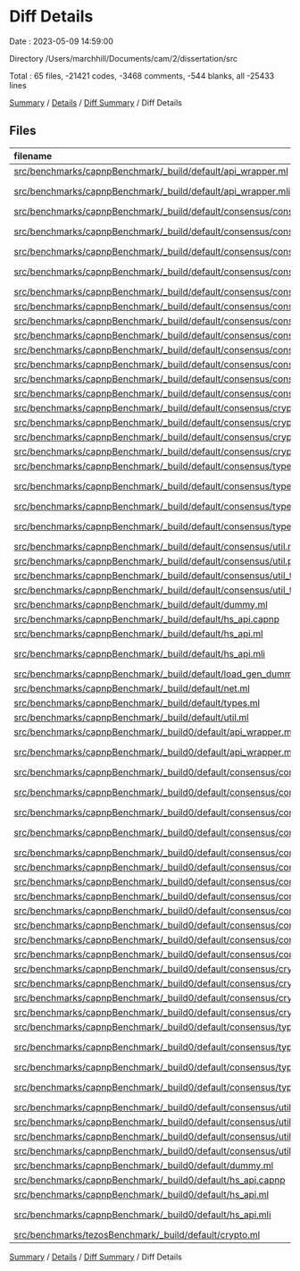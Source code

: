 # Diff Details

Date : 2023-05-09 14:59:00

Directory /Users/marchhill/Documents/cam/2/dissertation/src

Total : 65 files,  -21421 codes, -3468 comments, -544 blanks, all -25433 lines

[Summary](results.md) / [Details](details.md) / [Diff Summary](diff.md) / Diff Details

## Files
| filename | language | code | comment | blank | total |
| :--- | :--- | ---: | ---: | ---: | ---: |
| [src/benchmarks/capnpBenchmark/_build/default/api_wrapper.ml](/src/benchmarks/capnpBenchmark/_build/default/api_wrapper.ml) | OCaml | -160 | -2 | -15 | -177 |
| [src/benchmarks/capnpBenchmark/_build/default/api_wrapper.mli](/src/benchmarks/capnpBenchmark/_build/default/api_wrapper.mli) | OCaml Interface | -5 | 0 | -1 | -6 |
| [src/benchmarks/capnpBenchmark/_build/default/consensus/consensus.ml](/src/benchmarks/capnpBenchmark/_build/default/consensus/consensus.ml) | OCaml | -3 | 0 | -1 | -4 |
| [src/benchmarks/capnpBenchmark/_build/default/consensus/consensus.mli](/src/benchmarks/capnpBenchmark/_build/default/consensus/consensus.mli) | OCaml Interface | -10 | -3 | -4 | -17 |
| [src/benchmarks/capnpBenchmark/_build/default/consensus/consensus.pp.ml](/src/benchmarks/capnpBenchmark/_build/default/consensus/consensus.pp.ml) | OCaml | -8 | 0 | 0 | -8 |
| [src/benchmarks/capnpBenchmark/_build/default/consensus/consensus.pp.mli](/src/benchmarks/capnpBenchmark/_build/default/consensus/consensus.pp.mli) | OCaml Interface | -7 | 0 | 0 | -7 |
| [src/benchmarks/capnpBenchmark/_build/default/consensus/consensus_chained_impl.ml](/src/benchmarks/capnpBenchmark/_build/default/consensus/consensus_chained_impl.ml) | OCaml | -180 | -9 | -20 | -209 |
| [src/benchmarks/capnpBenchmark/_build/default/consensus/consensus_chained_impl.pp.ml](/src/benchmarks/capnpBenchmark/_build/default/consensus/consensus_chained_impl.pp.ml) | OCaml | -572 | 0 | -2 | -574 |
| [src/benchmarks/capnpBenchmark/_build/default/consensus/consensus_chained_test.ml](/src/benchmarks/capnpBenchmark/_build/default/consensus/consensus_chained_test.ml) | OCaml | -1,135 | -16 | -26 | -1,177 |
| [src/benchmarks/capnpBenchmark/_build/default/consensus/consensus_chained_test.pp.ml](/src/benchmarks/capnpBenchmark/_build/default/consensus/consensus_chained_test.pp.ml) | OCaml | -1,902 | 0 | -12 | -1,914 |
| [src/benchmarks/capnpBenchmark/_build/default/consensus/consensus_impl.ml](/src/benchmarks/capnpBenchmark/_build/default/consensus/consensus_impl.ml) | OCaml | -218 | -7 | -21 | -246 |
| [src/benchmarks/capnpBenchmark/_build/default/consensus/consensus_impl.pp.ml](/src/benchmarks/capnpBenchmark/_build/default/consensus/consensus_impl.pp.ml) | OCaml | -632 | -6 | -2 | -640 |
| [src/benchmarks/capnpBenchmark/_build/default/consensus/consensus_test.ml](/src/benchmarks/capnpBenchmark/_build/default/consensus/consensus_test.ml) | OCaml | -1,381 | -25 | -32 | -1,438 |
| [src/benchmarks/capnpBenchmark/_build/default/consensus/consensus_test.pp.ml](/src/benchmarks/capnpBenchmark/_build/default/consensus/consensus_test.pp.ml) | OCaml | -624 | -1,614 | 0 | -2,238 |
| [src/benchmarks/capnpBenchmark/_build/default/consensus/crypto_util.ml](/src/benchmarks/capnpBenchmark/_build/default/consensus/crypto_util.ml) | OCaml | -77 | -2 | -6 | -85 |
| [src/benchmarks/capnpBenchmark/_build/default/consensus/crypto_util.pp.ml](/src/benchmarks/capnpBenchmark/_build/default/consensus/crypto_util.pp.ml) | OCaml | -260 | 0 | 0 | -260 |
| [src/benchmarks/capnpBenchmark/_build/default/consensus/crypto_util_test.ml](/src/benchmarks/capnpBenchmark/_build/default/consensus/crypto_util_test.ml) | OCaml | -24 | 0 | -2 | -26 |
| [src/benchmarks/capnpBenchmark/_build/default/consensus/crypto_util_test.pp.ml](/src/benchmarks/capnpBenchmark/_build/default/consensus/crypto_util_test.pp.ml) | OCaml | -142 | 0 | 0 | -142 |
| [src/benchmarks/capnpBenchmark/_build/default/consensus/types.ml](/src/benchmarks/capnpBenchmark/_build/default/consensus/types.ml) | OCaml | -39 | -1 | -7 | -47 |
| [src/benchmarks/capnpBenchmark/_build/default/consensus/types.mli](/src/benchmarks/capnpBenchmark/_build/default/consensus/types.mli) | OCaml Interface | -39 | -1 | -7 | -47 |
| [src/benchmarks/capnpBenchmark/_build/default/consensus/types.pp.ml](/src/benchmarks/capnpBenchmark/_build/default/consensus/types.pp.ml) | OCaml | -22 | 0 | 0 | -22 |
| [src/benchmarks/capnpBenchmark/_build/default/consensus/types.pp.mli](/src/benchmarks/capnpBenchmark/_build/default/consensus/types.pp.mli) | OCaml Interface | -11 | 0 | 0 | -11 |
| [src/benchmarks/capnpBenchmark/_build/default/consensus/util.ml](/src/benchmarks/capnpBenchmark/_build/default/consensus/util.ml) | OCaml | -192 | -5 | -31 | -228 |
| [src/benchmarks/capnpBenchmark/_build/default/consensus/util.pp.ml](/src/benchmarks/capnpBenchmark/_build/default/consensus/util.pp.ml) | OCaml | -612 | 0 | -1 | -613 |
| [src/benchmarks/capnpBenchmark/_build/default/consensus/util_test.ml](/src/benchmarks/capnpBenchmark/_build/default/consensus/util_test.ml) | OCaml | -76 | 0 | -12 | -88 |
| [src/benchmarks/capnpBenchmark/_build/default/consensus/util_test.pp.ml](/src/benchmarks/capnpBenchmark/_build/default/consensus/util_test.pp.ml) | OCaml | -426 | 0 | -1 | -427 |
| [src/benchmarks/capnpBenchmark/_build/default/dummy.ml](/src/benchmarks/capnpBenchmark/_build/default/dummy.ml) | OCaml | -42 | -3 | -9 | -54 |
| [src/benchmarks/capnpBenchmark/_build/default/hs_api.capnp](/src/benchmarks/capnpBenchmark/_build/default/hs_api.capnp) | capnp | -53 | 0 | -7 | -60 |
| [src/benchmarks/capnpBenchmark/_build/default/hs_api.ml](/src/benchmarks/capnpBenchmark/_build/default/hs_api.ml) | OCaml | -1,225 | 0 | -21 | -1,246 |
| [src/benchmarks/capnpBenchmark/_build/default/hs_api.mli](/src/benchmarks/capnpBenchmark/_build/default/hs_api.mli) | OCaml Interface | -487 | 0 | -10 | -497 |
| [src/benchmarks/capnpBenchmark/_build/default/load_gen_dummy.ml](/src/benchmarks/capnpBenchmark/_build/default/load_gen_dummy.ml) | OCaml | -131 | -10 | -19 | -160 |
| [src/benchmarks/capnpBenchmark/_build/default/net.ml](/src/benchmarks/capnpBenchmark/_build/default/net.ml) | OCaml | -107 | -6 | -7 | -120 |
| [src/benchmarks/capnpBenchmark/_build/default/types.ml](/src/benchmarks/capnpBenchmark/_build/default/types.ml) | OCaml | -28 | 0 | -1 | -29 |
| [src/benchmarks/capnpBenchmark/_build/default/util.ml](/src/benchmarks/capnpBenchmark/_build/default/util.ml) | OCaml | -91 | -5 | -12 | -108 |
| [src/benchmarks/capnpBenchmark/_build0/default/api_wrapper.ml](/src/benchmarks/capnpBenchmark/_build0/default/api_wrapper.ml) | OCaml | -160 | -2 | -15 | -177 |
| [src/benchmarks/capnpBenchmark/_build0/default/api_wrapper.mli](/src/benchmarks/capnpBenchmark/_build0/default/api_wrapper.mli) | OCaml Interface | -5 | 0 | -1 | -6 |
| [src/benchmarks/capnpBenchmark/_build0/default/consensus/consensus.ml](/src/benchmarks/capnpBenchmark/_build0/default/consensus/consensus.ml) | OCaml | -3 | 0 | -1 | -4 |
| [src/benchmarks/capnpBenchmark/_build0/default/consensus/consensus.mli](/src/benchmarks/capnpBenchmark/_build0/default/consensus/consensus.mli) | OCaml Interface | -10 | -3 | -4 | -17 |
| [src/benchmarks/capnpBenchmark/_build0/default/consensus/consensus.pp.ml](/src/benchmarks/capnpBenchmark/_build0/default/consensus/consensus.pp.ml) | OCaml | -8 | 0 | 0 | -8 |
| [src/benchmarks/capnpBenchmark/_build0/default/consensus/consensus.pp.mli](/src/benchmarks/capnpBenchmark/_build0/default/consensus/consensus.pp.mli) | OCaml Interface | -7 | 0 | 0 | -7 |
| [src/benchmarks/capnpBenchmark/_build0/default/consensus/consensus_chained_impl.ml](/src/benchmarks/capnpBenchmark/_build0/default/consensus/consensus_chained_impl.ml) | OCaml | -180 | -9 | -20 | -209 |
| [src/benchmarks/capnpBenchmark/_build0/default/consensus/consensus_chained_impl.pp.ml](/src/benchmarks/capnpBenchmark/_build0/default/consensus/consensus_chained_impl.pp.ml) | OCaml | -542 | -31 | -2 | -575 |
| [src/benchmarks/capnpBenchmark/_build0/default/consensus/consensus_chained_test.ml](/src/benchmarks/capnpBenchmark/_build0/default/consensus/consensus_chained_test.ml) | OCaml | -1,135 | -16 | -26 | -1,177 |
| [src/benchmarks/capnpBenchmark/_build0/default/consensus/consensus_chained_test.pp.ml](/src/benchmarks/capnpBenchmark/_build0/default/consensus/consensus_chained_test.pp.ml) | OCaml | -1,865 | 0 | -12 | -1,877 |
| [src/benchmarks/capnpBenchmark/_build0/default/consensus/consensus_impl.ml](/src/benchmarks/capnpBenchmark/_build0/default/consensus/consensus_impl.ml) | OCaml | -218 | -7 | -21 | -246 |
| [src/benchmarks/capnpBenchmark/_build0/default/consensus/consensus_impl.pp.ml](/src/benchmarks/capnpBenchmark/_build0/default/consensus/consensus_impl.pp.ml) | OCaml | -637 | -6 | -2 | -645 |
| [src/benchmarks/capnpBenchmark/_build0/default/consensus/consensus_test.ml](/src/benchmarks/capnpBenchmark/_build0/default/consensus/consensus_test.ml) | OCaml | -1,381 | -25 | -32 | -1,438 |
| [src/benchmarks/capnpBenchmark/_build0/default/consensus/consensus_test.pp.ml](/src/benchmarks/capnpBenchmark/_build0/default/consensus/consensus_test.pp.ml) | OCaml | -597 | -1,642 | 0 | -2,239 |
| [src/benchmarks/capnpBenchmark/_build0/default/consensus/crypto_util.ml](/src/benchmarks/capnpBenchmark/_build0/default/consensus/crypto_util.ml) | OCaml | -77 | -2 | -6 | -85 |
| [src/benchmarks/capnpBenchmark/_build0/default/consensus/crypto_util.pp.ml](/src/benchmarks/capnpBenchmark/_build0/default/consensus/crypto_util.pp.ml) | OCaml | -259 | 0 | -1 | -260 |
| [src/benchmarks/capnpBenchmark/_build0/default/consensus/crypto_util_test.ml](/src/benchmarks/capnpBenchmark/_build0/default/consensus/crypto_util_test.ml) | OCaml | -24 | 0 | -2 | -26 |
| [src/benchmarks/capnpBenchmark/_build0/default/consensus/crypto_util_test.pp.ml](/src/benchmarks/capnpBenchmark/_build0/default/consensus/crypto_util_test.pp.ml) | OCaml | -140 | 0 | -1 | -141 |
| [src/benchmarks/capnpBenchmark/_build0/default/consensus/types.ml](/src/benchmarks/capnpBenchmark/_build0/default/consensus/types.ml) | OCaml | -39 | -1 | -7 | -47 |
| [src/benchmarks/capnpBenchmark/_build0/default/consensus/types.mli](/src/benchmarks/capnpBenchmark/_build0/default/consensus/types.mli) | OCaml Interface | -39 | -1 | -7 | -47 |
| [src/benchmarks/capnpBenchmark/_build0/default/consensus/types.pp.ml](/src/benchmarks/capnpBenchmark/_build0/default/consensus/types.pp.ml) | OCaml | -20 | 0 | 0 | -20 |
| [src/benchmarks/capnpBenchmark/_build0/default/consensus/types.pp.mli](/src/benchmarks/capnpBenchmark/_build0/default/consensus/types.pp.mli) | OCaml Interface | -11 | 0 | 0 | -11 |
| [src/benchmarks/capnpBenchmark/_build0/default/consensus/util.ml](/src/benchmarks/capnpBenchmark/_build0/default/consensus/util.ml) | OCaml | -192 | -5 | -31 | -228 |
| [src/benchmarks/capnpBenchmark/_build0/default/consensus/util.pp.ml](/src/benchmarks/capnpBenchmark/_build0/default/consensus/util.pp.ml) | OCaml | -601 | 0 | -1 | -602 |
| [src/benchmarks/capnpBenchmark/_build0/default/consensus/util_test.ml](/src/benchmarks/capnpBenchmark/_build0/default/consensus/util_test.ml) | OCaml | -76 | 0 | -12 | -88 |
| [src/benchmarks/capnpBenchmark/_build0/default/consensus/util_test.pp.ml](/src/benchmarks/capnpBenchmark/_build0/default/consensus/util_test.pp.ml) | OCaml | -437 | 0 | -1 | -438 |
| [src/benchmarks/capnpBenchmark/_build0/default/dummy.ml](/src/benchmarks/capnpBenchmark/_build0/default/dummy.ml) | OCaml | -42 | -3 | -9 | -54 |
| [src/benchmarks/capnpBenchmark/_build0/default/hs_api.capnp](/src/benchmarks/capnpBenchmark/_build0/default/hs_api.capnp) | capnp | -53 | 0 | -7 | -60 |
| [src/benchmarks/capnpBenchmark/_build0/default/hs_api.ml](/src/benchmarks/capnpBenchmark/_build0/default/hs_api.ml) | OCaml | -1,225 | 0 | -21 | -1,246 |
| [src/benchmarks/capnpBenchmark/_build0/default/hs_api.mli](/src/benchmarks/capnpBenchmark/_build0/default/hs_api.mli) | OCaml Interface | -487 | 0 | -10 | -497 |
| [src/benchmarks/tezosBenchmark/_build/default/crypto.ml](/src/benchmarks/tezosBenchmark/_build/default/crypto.ml) | OCaml | -30 | 0 | -3 | -33 |

[Summary](results.md) / [Details](details.md) / [Diff Summary](diff.md) / Diff Details